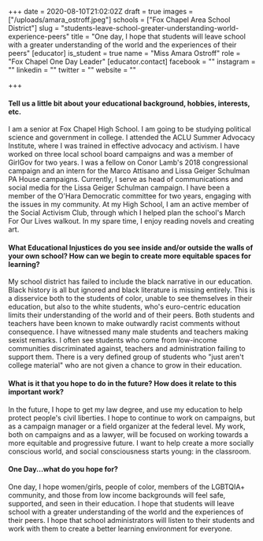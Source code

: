 +++
date = 2020-08-10T21:02:02Z
draft = true
images = ["/uploads/amara_ostroff.jpeg"]
schools = ["Fox Chapel Area School District"]
slug = "students-leave-school-greater-understanding-world-experience-peers"
title = "One day, I hope that students will leave school with a greater understanding of the world and the experiences of their peers"
[educator]
is_student = true
name = "Miss Amara Ostroff"
role = "Fox Chapel One Day Leader"
[educator.contact]
facebook = ""
instagram = ""
linkedin = ""
twitter = ""
website = ""

+++
#### Tell us a little bit about your educational background, hobbies, interests, etc.

I am a senior at Fox Chapel High School. I am going to be studying political science and government in college. I attended the ACLU Summer Advocacy Institute, where I was trained in effective advocacy and activism. I have worked on three local school board campaigns and was a member of GirlGov for two years. I was a fellow on Conor Lamb's 2018 congressional campaign and an intern for the Marco Attisano and Lissa Geiger Schulman PA House campaigns. Currently, I serve as head of communications and social media for the Lissa Geiger Schulman campaign. I have been a member of the O'Hara Democratic committee for two years, engaging with the issues in my community. At my High School, I am an active member of the Social Activism Club, through which I helped plan the school's March For Our Lives walkout. In my spare time, I enjoy reading novels and creating art.

#### **What Educational Injustices do you see inside and/or outside the walls of your own school? How can we begin to create more equitable spaces for learning?**

My school district has failed to include the black narrative in our education. Black history is all but ignored and black literature is missing entirely. This is a disservice both to the students of color, unable to see themselves in their education, but also to the white students, who's euro-centric education limits their understanding of the world and of their peers. Both students and teachers have been known to make outwardly racist comments without consequence. I have witnessed many male students and teachers making sexist remarks. I often see students who come from low-income communities discriminated against, teachers and administration failing to support them. There is a very defined group of students who "just aren't college material" who are not given a chance to grow in their education.

#### **What is it that you hope to do in the future? How does it relate to this important work?**

In the future, I hope to get my law degree, and use my education to help protect people's civil liberties. I hope to continue to work on campaigns, but as a campaign manager or a field organizer at the federal level. My work, both on campaigns and as a lawyer, will be focused on working towards a more equitable and progressive future. I want to help create a more socially conscious world, and social consciousness starts young: in the classroom.

#### **One Day...what do you hope for?**

One day, I hope women/girls, people of color, members of the LGBTQIA+ community, and those from low income backgrounds will feel safe, supported, and seen in their education. I hope that students will leave school with a greater understanding of the world and the experiences of their peers. I hope that school administrators will listen to their students and work with them to create a better learning environment for everyone.